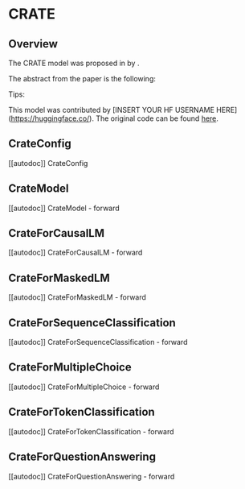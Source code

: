 <!--Copyright 2023 The HuggingFace Team. All rights reserved.

Licensed under the Apache License, Version 2.0 (the "License"); you may not use this file except in compliance with
the License. You may obtain a copy of the License at

http://www.apache.org/licenses/LICENSE-2.0

Unless required by applicable law or agreed to in writing, software distributed under the License is distributed on
an "AS IS" BASIS, WITHOUT WARRANTIES OR CONDITIONS OF ANY KIND, either express or implied. See the License for the
specific language governing permissions and limitations under the License.

⚠️ Note that this file is in Markdown but contain specific syntax for our doc-builder (similar to MDX) that may not be
rendered properly in your Markdown viewer.

-->

# CRATE

## Overview

The CRATE model was proposed in [<INSERT PAPER NAME HERE>](<INSERT PAPER LINK HERE>) by <INSERT AUTHORS HERE>.
<INSERT SHORT SUMMARY HERE>

The abstract from the paper is the following:

*<INSERT PAPER ABSTRACT HERE>*

Tips:

<INSERT TIPS ABOUT MODEL HERE>

This model was contributed by [INSERT YOUR HF USERNAME HERE](https://huggingface.co/<INSERT YOUR HF USERNAME HERE>).
The original code can be found [here](<INSERT LINK TO GITHUB REPO HERE>).


## CrateConfig

[[autodoc]] CrateConfig

## CrateModel

[[autodoc]] CrateModel
    - forward

## CrateForCausalLM

[[autodoc]] CrateForCausalLM
    - forward

## CrateForMaskedLM

[[autodoc]] CrateForMaskedLM
    - forward

## CrateForSequenceClassification

[[autodoc]] CrateForSequenceClassification
    - forward

## CrateForMultipleChoice

[[autodoc]] CrateForMultipleChoice
    - forward

## CrateForTokenClassification

[[autodoc]] CrateForTokenClassification
    - forward

## CrateForQuestionAnswering

[[autodoc]] CrateForQuestionAnswering
    - forward

</pt>
<tf>
